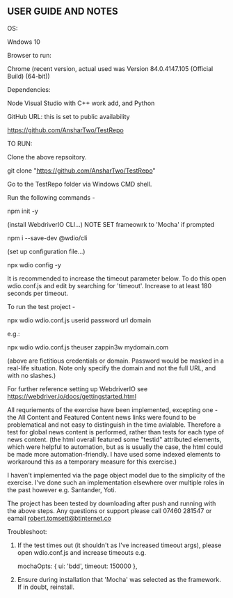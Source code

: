 
USER GUIDE AND NOTES
---------------
OS:

Wndows 10

Browser to run:

Chrome (recent version, actual used was Version 84.0.4147.105 (Official Build) (64-bit))

Dependencies:

Node
Visual Studio with C++ work add, and Python

GitHub URL: this is set to public availability

https://github.com/AnsharTwo/TestRepo

TO RUN:

Clone the above repsoitory.

git clone "https://github.com/AnsharTwo/TestRepo"


Go to the TestRepo folder via Windows CMD shell.

Run the following commands -


npm init -y

(install WebdriverIO CLI...) NOTE SET frameowrk to 'Mocha' if prompted

npm i --save-dev @wdio/cli

(set up configuration file...)

npx wdio config -y


It is recommended to increase the timeout parameter below. To do this open wdio.conf.js and edit by searching for 'timeout'. Increase to 
at least 180 seconds per timeout.


To run the test project - 


npx wdio wdio.conf.js userid password url domain

e.g.:

npx wdio wdio.conf.js theuser zappin3w mydomain.com

(above are fictitious credentials or domain. Password would be masked in a real-life situation. Note only specify the domain and not 
the full URL, and with no slashes.)


For further reference setting up WebdriverIO see https://webdriver.io/docs/gettingstarted.html

All requriements of the exercise have been implemented, excepting one - the All Content and Featured Content news links were 
found to be problematical and not easy to distinguish in the time avialable. Therefore a test for global news content is performed, rather 
than tests for each type of news content. (the html overall featured some "testid" attributed elements, which were helpful to automation, 
but as is usually the case, the html could be made more automation-friendly. I have used some indexed elements to workaround this as 
a temporary measure for this exercise.)

I haven't implemented via the page object model due to the simplicity of the exercise. I've done such an implementation 
elsewhere over multiple roles in the past however e.g. Santander, Yoti.

The project has been tested by downloading after push and running with the above steps. Any questions or support 
please call 07460 281547 or eamail robert.tomsett@btinternet.co

Troubleshoot:

1. If the test times out (it shouldn't as I've increased timeout args), please open wdio.conf.js and increase timeouts e.g.

    mochaOpts: {
        ui: 'bdd',
        timeout: 150000
    },


2. Ensure during installation that 'Mocha' was selected as the framework. If in doubt, reinstall.
